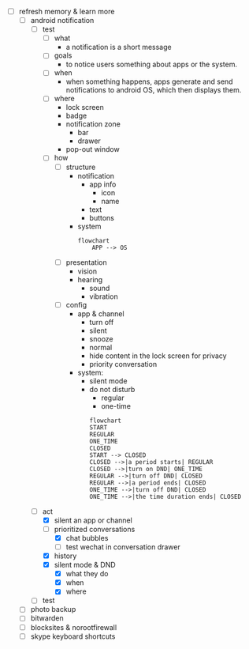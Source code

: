 - [ ] refresh memory & learn more
	- [ ] android notification
		- [ ] test
			- [ ] what
				- a notification is a short message
			- [ ] goals
				- to notice users something about apps or the system.
			- [ ] when
				- when something happens, apps generate and send notifications to android OS, which then displays them.
			- [ ] where
				- lock screen
				- badge
				- notification zone
					- bar
					- drawer
				- pop-out window 
			- [ ] how
				- [ ] structure
					- notification
						- app info
							- icon
							- name
						- text
						- buttons
					- system
						```mermaid
						flowchart
							APP --> OS
						```
				- [ ] presentation
					- vision
					- hearing
						- sound
						- vibration
				- [ ] config
					- app & channel
						- turn off
						- silent
						- snooze
						- normal
						- hide content in the lock screen for privacy
						- priority conversation
					- system:
						- silent mode 
						- do not disturb
							- regular
							- one-time
							```mermaid
							flowchart
							START
							REGULAR
							ONE_TIME
							CLOSED
							START --> CLOSED
							CLOSED -->|a period starts| REGULAR
							CLOSED -->|turn on DND| ONE_TIME
							REGULAR -->|turn off DND| CLOSED
							REGULAR -->|a period ends| CLOSED
							ONE_TIME -->|turn off DND| CLOSED
							ONE_TIME -->|the time duration ends| CLOSED
							``` 
		- [ ] act
			- [x] silent an app or channel
			- [ ] prioritized conversations
				- [x] chat bubbles
				- [ ] test wechat in conversation drawer
			- [x] history
			- [x] silent mode & DND
				- [x] what they do
				- [x] when
				- [x] where
		- [ ] test
	- [ ] photo backup
	- [ ] bitwarden
	- [ ] blocksites & norootfirewall
	- [ ] skype keyboard shortcuts
	
<!--stackedit_data:
eyJoaXN0b3J5IjpbLTgxNTEzMDE2NV19
-->